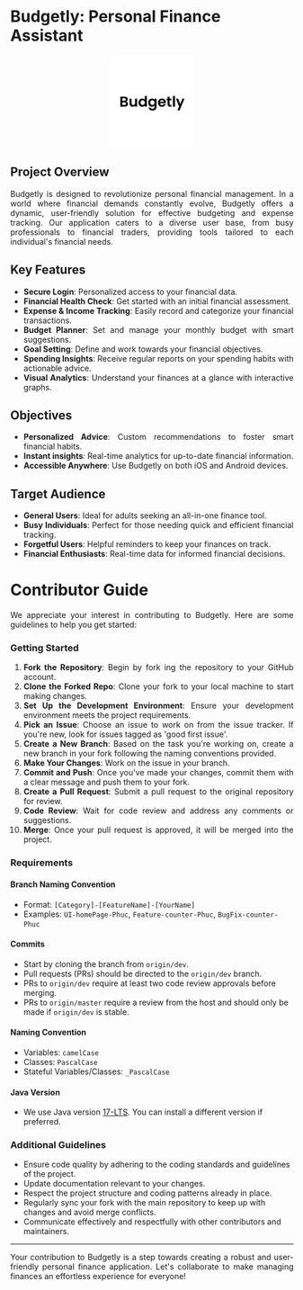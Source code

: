 # Budgetly: Personal Finance Assistant

<p align="center">
  <img src="assets/logo/budgetly-logo.jpg" alt="Logo" width="150"/>
</p>

## Project Overview
<p align="justify">
    Budgetly is designed to revolutionize personal financial management. In a world where financial demands constantly evolve, Budgetly offers a dynamic, user-friendly solution for effective budgeting and expense tracking. Our application caters to a diverse user base, from busy professionals to financial traders, providing tools tailored to each individual's financial needs.
</p>

## Key Features
<div style="text-align: justify;">

- **Secure Login**: Personalized access to your financial data.
- **Financial Health Check**: Get started with an initial financial assessment.
- **Expense & Income Tracking**: Easily record and categorize your financial transactions.
- **Budget Planner**: Set and manage your monthly budget with smart suggestions.
- **Goal Setting**: Define and work towards your financial objectives.
- **Spending Insights**: Receive regular reports on your spending habits with actionable advice.
- **Visual Analytics**: Understand your finances at a glance with interactive graphs.

</div>


## Objectives
<div style="text-align: justify;">

- **Personalized Advice**: Custom recommendations to foster smart financial habits.
- **Instant insights**: Real-time analytics for up-to-date financial information.
- **Accessible Anywhere**: Use Budgetly on both iOS and Android devices.

</div>

## Target Audience
<div style="text-align: justify;">

- **General Users**: Ideal for adults seeking an all-in-one finance tool.
- **Busy Individuals**: Perfect for those needing quick and efficient financial tracking.
- **Forgetful Users**: Helpful reminders to keep your finances on track.
- **Financial Enthusiasts**: Real-time data for informed financial decisions.

</div>


# Contributor Guide

<div style="text-align: justify;">

We appreciate your interest in contributing to Budgetly. Here are some guidelines to help you get started:

</div>

### Getting Started

<div style="text-align: justify;">

1. **Fork the Repository**: Begin by fork ing the repository to your GitHub account.
2. **Clone the Forked Repo**: Clone your fork to your local machine to start making changes.
3. **Set Up the Development Environment**: Ensure your development environment meets the project requirements.
4. **Pick an Issue**: Choose an issue to work on from the issue tracker. If you're new, look for issues tagged as 'good first issue'.
5. **Create a New Branch**: Based on the task you're working on, create a new branch in your fork following the naming conventions provided.
6. **Make Your Changes**: Work on the issue in your branch.
7. **Commit and Push**: Once you've made your changes, commit them with a clear message and push them to your fork.
8. **Create a Pull Request**: Submit a pull request to the original repository for review.
9. **Code Review**: Wait for code review and address any comments or suggestions.
10. **Merge**: Once your pull request is approved, it will be merged into the project.

</div>

### Requirements

#### Branch Naming Convention

- Format: `[Category]-[FeatureName]-[YourName]`
- Examples: `UI-homePage-Phuc`, `Feature-counter-Phuc`, `BugFix-counter-Phuc`

#### Commits

- Start by cloning the branch from `origin/dev`.
- Pull requests (PRs) should be directed to the `origin/dev` branch.
- PRs to `origin/dev` require at least two code review approvals before merging.
- PRs to `origin/master` require a review from the host and should only be made if `origin/dev` is stable.

#### Naming Convention

- Variables: `camelCase`
- Classes: `PascalCase`
- Stateful Variables/Classes: `_PascalCase`

#### Java Version

- We use Java version [17-LTS](https://adoptium.net/temurin/releases/?version=17&os=windows&arch=x64&package=jdk). You can install a different version if preferred.

### Additional Guidelines

- Ensure code quality by adhering to the coding standards and guidelines of the project.
- Update documentation relevant to your changes.
- Respect the project structure and coding patterns already in place.
- Regularly sync your fork with the main repository to keep up with changes and avoid merge conflicts.
- Communicate effectively and respectfully with other contributors and maintainers.

---

<div style="text-align: justify;">

Your contribution to Budgetly is a step towards creating a robust and user-friendly personal finance application. Let's collaborate to make managing finances an effortless experience for everyone!

</div>


</div>